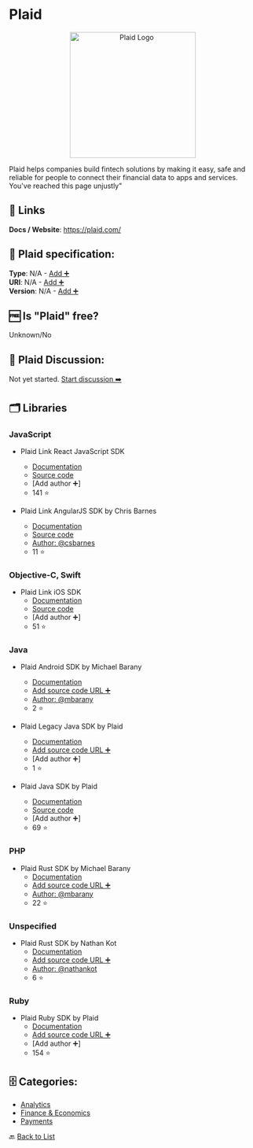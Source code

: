 # Plaid
<p align="center">
    <img width="256" src="https://raw.githubusercontent.com/apis-list/apis-list/main/apis/plaid/logo_256x256.png" alt="Plaid Logo"/>
</p>
Plaid helps companies build fintech solutions by making it easy, safe and reliable for people to connect their financial data to apps and services. You&apos;ve reached this page unjustly"

##  🔗 Links
**Docs / Website**: https://plaid.com/

## 🧬 Plaid specification:
**Type**: N/A - [Add ➕](https://github.com/apis-list/apis-list/edit/main/apis-list.yaml)  
**URI**: N/A - [Add ➕](https://github.com/apis-list/apis-list/edit/main/apis-list.yaml)  
**Version**: N/A - [Add ➕](https://github.com/apis-list/apis-list/edit/main/apis-list.yaml)

## 🆓 Is "Plaid" free?
Unknown/No  

## 💬 Plaid Discussion:
Not yet started. [Start discussion ➡️](https://github.com/apis-list/apis-list/discussions/new)

## 🗂️ Libraries
### JavaScript
- Plaid Link React JavaScript SDK
    - [Documentation](https://plaid.com/docs/libraries/#link-client-libraries)
    - [Source code](https://github.com/plaid/react-plaid-link)
    - [Add author ➕]
    - 141 ⭐

- Plaid Link AngularJS SDK by Chris Barnes
    - [Documentation](https://plaid.com/docs/libraries)
    - [Source code](https://github.com/csbarnes/angular-plaid-link)
    - [Author: @csbarnes](https://github.com/csbarnes)
    - 11 ⭐

### Objective-C, Swift
- Plaid Link iOS SDK
    - [Documentation](https://plaid.com/docs/#ios-bindings)
    - [Source code](https://github.com/plaid/plaid-link-ios)
    - [Add author ➕]
    - 51 ⭐

### Java
- Plaid Android SDK by Michael Barany
    - [Documentation](https://github.com/mbarany/Plaid-Android)
    - [Add source code URL ➕]()
    - [Author: @mbarany](https://github.com/mbarany)
    - 2 ⭐

- Plaid Legacy Java SDK by Plaid
    - [Documentation](https://github.com/plaid/plaid-java-legacy)
    - [Add source code URL ➕]()
    - [Add author ➕]
    - 1 ⭐

- Plaid Java SDK by Plaid
    - [Documentation](https://plaid.com/docs/)
    - [Source code](https://github.com/plaid/plaid-java)
    - [Add author ➕]
    - 69 ⭐

### PHP
- Plaid Rust SDK by Michael Barany
    - [Documentation](https://github.com/mbarany/Plaid-Backend)
    - [Add source code URL ➕]()
    - [Author: @mbarany](https://github.com/mbarany)
    - 22 ⭐

### Unspecified
- Plaid Rust SDK by Nathan Kot
    - [Documentation](https://github.com/nathankot/plaid-rust)
    - [Add source code URL ➕]()
    - [Author: @nathankot](https://github.com/nathankot)
    - 6 ⭐

### Ruby
- Plaid Ruby SDK by Plaid
    - [Documentation](https://github.com/plaid/plaid-ruby)
    - [Add source code URL ➕]()
    - [Add author ➕]
    - 154 ⭐


## 🗄️ Categories:
- [Analytics](https://github.com/apis-list/apis-list#analytics-)
- [Finance & Economics](https://github.com/apis-list/apis-list#finance--economics-)
- [Payments](https://github.com/apis-list/apis-list#payments-)

🔙  [Back to List](https://github.com/apis-list/apis-list)
